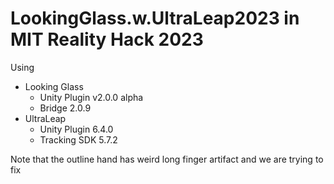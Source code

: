 # LookingGlass.w.UltraLeap2023 in MIT Reality Hack 2023

Using 
- Looking Glass 
  - Unity Plugin v2.0.0 alpha
  - Bridge 2.0.9
- UltraLeap 
  - Unity Plugin 6.4.0
  - Tracking SDK 5.7.2
  
  
Note that the outline hand has weird long finger artifact and we are trying to fix
